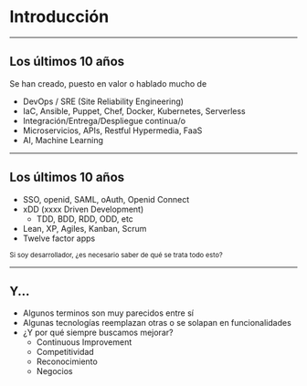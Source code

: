 # Introducción

---

## Los últimos 10 años

Se han creado, puesto en valor o hablado mucho de

* DevOps / SRE (Site Reliability Engineering)
* IaC, Ansible, Puppet, Chef, Docker, Kubernetes, Serverless
* Integración/Entrega/Despliegue continua/o
* Microservicios, APIs, Restful Hypermedia, FaaS
* AI, Machine Learning

---

## Los últimos 10 años

* SSO, openid, SAML, oAuth, Openid Connect
* xDD (xxxx Driven Development)
	* TDD, BDD, RDD, ODD, etc
* Lean, XP, Agiles, Kanban, Scrum
* Twelve factor apps


<small class="fragment">
Si soy desarrollador, ¿es necesario saber de qué se trata todo esto?
</small>

---

## Y...

* Algunos terminos son muy parecidos entre sí
* Algunas tecnologías reemplazan otras o se solapan en funcionalidades
* ¿Y por qué siempre buscamos mejorar?
	* Continuous Improvement
	* Competitividad
	* Reconocimiento
	* Negocios

